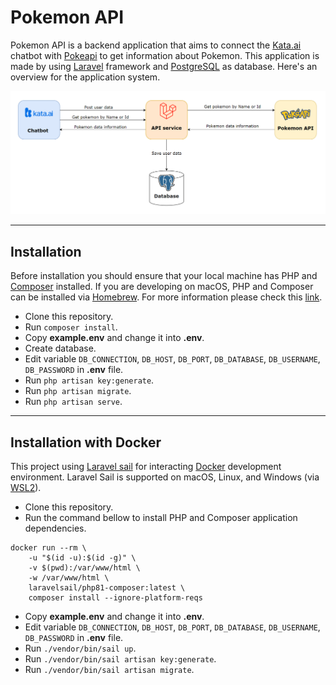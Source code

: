 # Pokemon API

Pokemon API is a backend application that aims to connect the [Kata.ai](https://kata.ai/) chatbot with [Pokeapi](https://pokeapi.co/) to get information about Pokemon. This application is made by using [Laravel](https://laravel.com/) framework and [PostgreSQL](https://www.postgresql.org/) as database. Here's an overview for the application system. 

![System diagram](./public/assets/system_diagram.png)

<hr>

## Installation
Before installation you should ensure that your local machine has PHP and [Composer](https://getcomposer.org/) installed. If you are developing on macOS, PHP and Composer can be installed via [Homebrew](https://brew.sh/). For more information please check this [link](https://laravel.com/docs/9.x).

- Clone this repository.
- Run <code>composer install</code>.
- Copy <b>example.env</b> and change it into <b>.env</b>.
- Create database.
- Edit variable <code>DB_CONNECTION</code>, <code>DB_HOST</code>, <code>DB_PORT</code>, <code>DB_DATABASE</code>, <code>DB_USERNAME</code>, <code>DB_PASSWORD</code> in <b>.env</b> file.
- Run <code>php artisan key:generate</code>.
- Run <code>php artisan migrate</code>.
- Run <code>php artisan serve</code>.

<hr>

## Installation with Docker
This project using [Laravel sail](https://laravel.com/docs/9.x/sail)  for interacting [Docker](https://www.docker.com/) development environment. Laravel Sail is supported on macOS, Linux, and Windows (via [WSL2](https://docs.microsoft.com/en-us/windows/wsl/about)).

- Clone this repository.
- Run the command bellow to install PHP and Composer application dependencies.
```
docker run --rm \
    -u "$(id -u):$(id -g)" \
    -v $(pwd):/var/www/html \
    -w /var/www/html \
    laravelsail/php81-composer:latest \
    composer install --ignore-platform-reqs
```
- Copy <b>example.env</b> and change it into <b>.env</b>.
- Edit variable <code>DB_CONNECTION</code>, <code>DB_HOST</code>, <code>DB_PORT</code>, <code>DB_DATABASE</code>, <code>DB_USERNAME</code>, <code>DB_PASSWORD</code> in <b>.env</b> file.
- Run <code>./vendor/bin/sail up</code>.
- Run <code>./vendor/bin/sail artisan key:generate</code>.
- Run <code>./vendor/bin/sail artisan migrate</code>.
